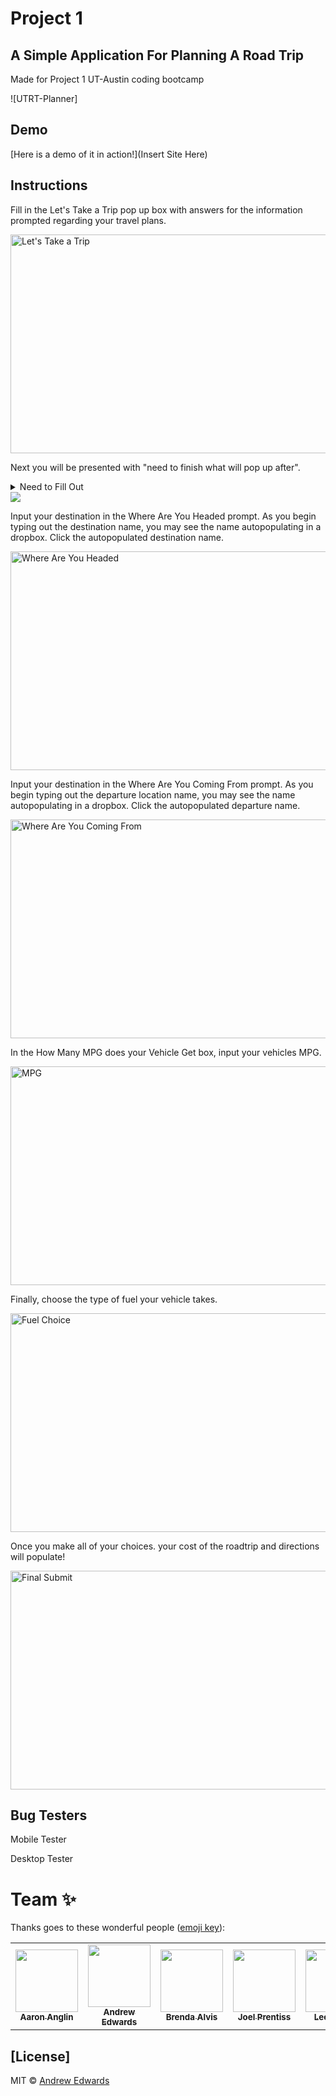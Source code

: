 # Project 1
 ## A Simple Application For Planning A Road Trip
 Made for Project 1 UT-Austin coding bootcamp

![UTRT-Planner]

## Demo

[Here is a demo of it in action!](Insert Site Here) 



## Instructions

Fill in the Let's Take a Trip pop up box with answers for the information prompted regarding your travel plans. 

<img src="Insert Img Source" width=650 height=350 alt="Let's Take a Trip">

Next you will be presented with "need to finish what will pop up after". 
<details>
    <summary>Need to Fill Out</summary>
    <br>
    The generator will alert the user if they have not selected anything!  
    <br>
        <img src="Enter Image Source for No Input Submit" width=450 height=350 alt="Happens when no valid entry"><br>
<br>
<br>
<br>
<br>
</details>

<img src="Img Source">

Input your destination in the Where Are You Headed prompt. As you begin typing out the destination name, you may see the name autopopulating in a dropbox. Click the autopopulated destination name.

<img src="Img Source" width=650 height=350 alt="Where Are You Headed">

Input your destination in the Where Are You Coming From prompt. As you begin typing out the departure location name, you may see the name autopopulating in a dropbox. Click the autopopulated departure name.

<img src="Img Source" width=650 height=350 alt="Where Are You Coming From">

In the How Many MPG does your Vehicle Get box, input your vehicles MPG. 

<img src="Img Source" width=650 height=350 alt="MPG">

Finally, choose the type of fuel your vehicle takes. 

<img src="IMG Source" width=650 height=350 alt="Fuel Choice">

Once you make all of your choices. your cost of the roadtrip and directions will populate!

<img src="Img Source" width=650 height=350 alt="Final Submit">



## Bug Testers

Mobile Tester <br>

Desktop Tester 


# Team ✨

Thanks goes to these wonderful people ([emoji key](https://allcontributors.org/docs/en/emoji-key)):

<!-- ALL-CONTRIBUTORS-LIST:START - Do not remove or modify this section -->
<!-- prettier-ignore-start -->
<!-- markdownlint-disable -->
<table>
  <tr>
<td align="center"><a href="https://github.com/aanglin"><img src="https://avatars.githubusercontent.com/u/101485583?v=4" width="100px;" alt=""/><br /><sub><b>Aaron Anglin</b></sub></a></td>
<td align="center"><a href="https://github.com/andrew87e"><img src="https://avatars.githubusercontent.com/u/106359255?size=100" width="100px;" alt=""/><br /><sub><b>Andrew Edwards</b></sub></a></td>
<td align="center"><a href="https://github.com/bralvis2"><img src="https://avatars.githubusercontent.com/u/107074621?v=4" width="100px;" alt=""/><br /><sub><b>Brenda Alvis</b></sub></a></td>
<td align="center"><a href="https://github.com/joelprentiss"><img src="https://avatars.githubusercontent.com/u/107448084?v=4" width="100px;" alt=""/><br /><sub><b>Joel Prentiss</b></sub></a></td>
<td align="center"><a href="https://github.com/LeenaJabr"><img src="https://avatars.githubusercontent.com/u/107494937?v=4" width="100px;" alt=""/><br /><sub><b>Leena Jabr</b></sub></a></td>
 </tr>
</table>

<!-- markdownlint-restore -->
<!-- prettier-ignore-end -->

<!-- ALL-CONTRIBUTORS-LIST:END -->


## [License]
 

MIT © [Andrew Edwards](https://github.com/andrew87e)